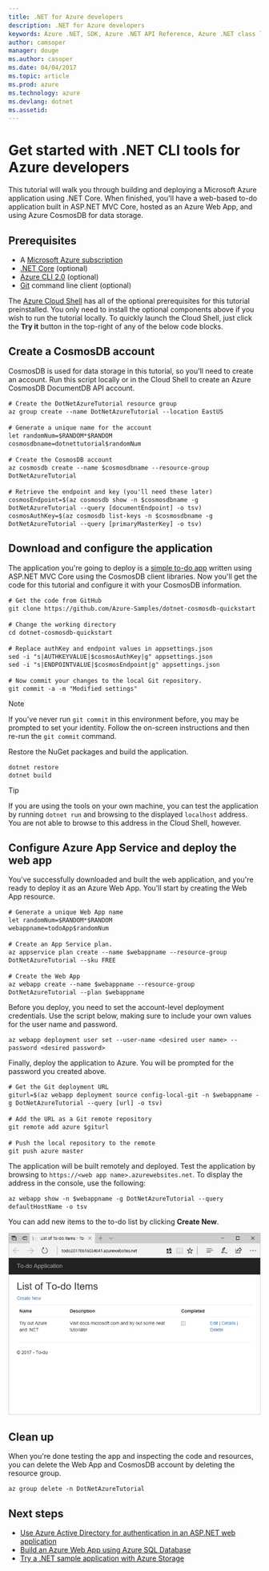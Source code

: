```yaml
---
title: .NET for Azure developers
description: .NET for Azure developers
keywords: Azure .NET, SDK, Azure .NET API Reference, Azure .NET class library
author: camsoper
manager: douge
ms.author: casoper
ms.date: 04/04/2017
ms.topic: article
ms.prod: azure
ms.technology: azure
ms.devlang: dotnet
ms.assetid: 
---
```


# Get started with .NET CLI tools for Azure developers

This tutorial will walk you through building and deploying a Microsoft Azure application using .NET Core.  When finished, you'll have a web-based to-do application built in ASP.NET MVC Core, hosted as an Azure Web App, and using Azure CosmosDB for data storage.

## Prerequisites

* A [Microsoft Azure subscription](https://azure.microsoft.com/free/)
* [.NET Core](https://www.microsoft.com/net/download/core) (optional)
* [Azure CLI 2.0](/cli/azure/install-az-cli2) (optional)
* [Git](https://www.git-scm.com/) command line client (optional)

The [Azure Cloud Shell](/azure/cloud-shell/) has all of the optional prerequisites for this tutorial preinstalled.  You only need to install the optional components above if you wish to run the tutorial locally.  To quickly launch the Cloud Shell, just click the **Try it** button in the top-right of any of the below code blocks.

## Create a CosmosDB account

CosmosDB is used for data storage in this tutorial, so you'll need to create an account.  Run this script locally or in the Cloud Shell to create an Azure CosmosDB DocumentDB API account.

```azurecli-interactive
# Create the DotNetAzureTutorial resource group
az group create --name DotNetAzureTutorial --location EastUS

# Generate a unique name for the account
let randomNum=$RANDOM*$RANDOM
cosmosdbname=dotnettutorial$randomNum

# Create the CosmosDB account
az cosmosdb create --name $cosmosdbname --resource-group DotNetAzureTutorial

# Retrieve the endpoint and key (you'll need these later)
cosmosEndpoint=$(az cosmosdb show -n $cosmosdbname -g DotNetAzureTutorial --query [documentEndpoint] -o tsv)
cosmosAuthKey=$(az cosmosdb list-keys -n $cosmosdbname -g DotNetAzureTutorial --query [primaryMasterKey] -o tsv)

```

## Download and configure the application

The application you're going to deploy is a [simple to-do app](https://github.com/Azure-Samples/dotnet-cosmosdb-quickstart/) written using ASP.NET MVC Core using the CosmosDB client libraries.  Now you'll get the code for this tutorial and configure it with your CosmosDB information.

```azurecli-interactive
# Get the code from GitHub
git clone https://github.com/Azure-Samples/dotnet-cosmosdb-quickstart

# Change the working directory
cd dotnet-cosmosdb-quickstart

# Replace authKey and endpoint values in appsettings.json
sed -i "s|AUTHKEYVALUE|$cosmosAuthKey|g" appsettings.json
sed -i "s|ENDPOINTVALUE|$cosmosEndpoint|g" appsettings.json

# Now commit your changes to the local Git repository.
git commit -a -m "Modified settings"

```

> [!NOTE]
> If you've never run `git commit` in this environment before, you may be prompted to set your identity. Follow the on-screen instructions and then re-run the `git commit` command.

Restore the NuGet packages and build the application.

```azurecli-interactive
dotnet restore
dotnet build
```

> [!TIP]
> If you are using the tools on your own machine, you can test the application by running `dotnet run` and browsing to the displayed `localhost` address.  You are not able to browse to this address in the Cloud Shell, however.  

## Configure Azure App Service and deploy the web app

You've successfully downloaded and built the web application, and you're ready to deploy it as an Azure Web App.  You'll start by creating the Web App resource.

```azurecli-interactive
# Generate a unique Web App name
let randomNum=$RANDOM*$RANDOM
webappname=todoApp$randomNum

# Create an App Service plan.
az appservice plan create --name $webappname --resource-group DotNetAzureTutorial --sku FREE

# Create the Web App
az webapp create --name $webappname --resource-group DotNetAzureTutorial --plan $webappname

```

Before you deploy, you need to set the account-level deployment credentials.  Use the script below, making sure to include your own values for the user name and password.

```azurecli-interactive
az webapp deployment user set --user-name <desired user name> --password <desired password>
```

Finally, deploy the application to Azure.  You will be prompted for the password you created above.

```azurecli-interactive
# Get the Git deployment URL
giturl=$(az webapp deployment source config-local-git -n $webappname -g DotNetAzureTutorial --query [url] -o tsv)

# Add the URL as a Git remote repository
git remote add azure $giturl

# Push the local repository to the remote
git push azure master
```

The application will be built remotely and deployed.  Test the application by browsing to `https://<web app name>.azurewebsites.net`.  To display the address in the console, use the following:

```azurecli-interactive
az webapp show -n $webappname -g DotNetAzureTutorial --query defaultHostName -o tsv
```

You can add new items to the to-do list by clicking **Create New**.

![The completed app](./media/dotnet-quickstart/todo.png)

## Clean up

When you're done testing the app and inspecting the code and resources, you can delete the Web App and CosmosDB account by deleting the resource group.

```azurecli-interactive
az group delete -n DotNetAzureTutorial
```

## Next steps

* [Use Azure Active Directory for authentication in an ASP.NET web application](/azure/active-directory/develop/active-directory-devquickstarts-webapp-dotnet)
* [Build an Azure Web App using Azure SQL Database](/azure/app-service-web/web-sites-dotnet-get-started)
* [Try a .NET sample application with Azure Storage](/azure/storage/storage-samples-dotnet)


